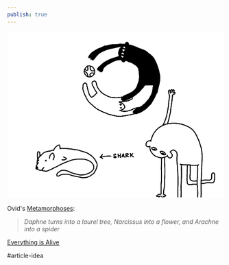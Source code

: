 ```yaml
---
publish: true
---
```

![22](metamorphoses.webp)

Ovid's [Metamorphoses](https://en.wikipedia.org/wiki/Metamorphoses#CITEREFGalinsky1975):
> *Daphne turns into a laurel tree, Narcissus into a flower, and Arachne into a spider*

[Everything is Alive](https://www.everythingisalive.com)


#article-idea 
